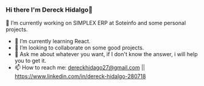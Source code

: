 ### Hi there I'm Dereck Hidalgo👋

<!--
**dereckhidalgo/dereckhidalgo** is a ✨ _special_ ✨ repository because its `README.md` (this file) appears on your GitHub profile.

Here are some ideas to get you started:
-->

🔭 I’m currently working on SIMPLEX ERP at Soteinfo and some personal projects.
- 🌱 I’m currently learning React.
- 👯 I’m looking to collaborate on some good projects.
- 💬 Ask me about whatever you want, if I don't know the answer, i will help you to get it.
- 📫 How to reach me: dereckhidago27@gmail.com || https://www.linkedin.com/in/dereck-hidalgo-280718
